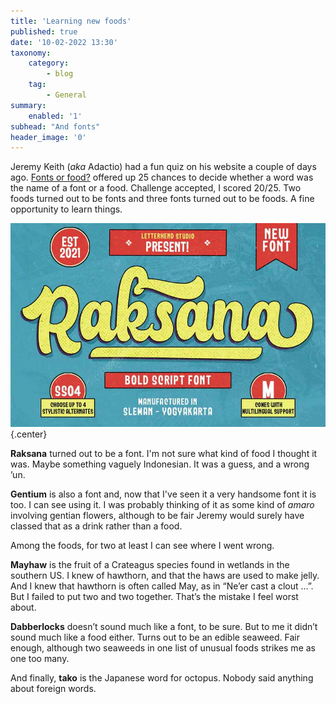 ```yaml
---
title: 'Learning new foods'
published: true
date: '10-02-2022 13:30'
taxonomy:
    category:
        - blog
    tag:
        - General
summary:
    enabled: '1'
subhead: "And fonts"
header_image: '0'
---
```


Jeremy Keith (_aka_ Adactio) had a fun quiz on his website a couple of days ago. <a class="u-in-reply-to" href="https://adactio.com/journal/18830">Fonts or food?</a> offered up 25 chances to decide whether a word was the name of a font or a food. Challenge accepted, I scored 20/25. Two foods turned out to be fonts and three fonts turned out to be foods. A fine opportunity to learn things.

![Illustration of Raksana font](Raksana.jpg){.center}

**Raksana** turned out to be a font. I'm not sure what kind of food I thought it was. Maybe something vaguely Indonesian. It was a guess, and a wrong ’un.

**Gentium** is also a font and, now that I've seen it a very handsome font it is too. I can see using it. I was probably thinking of it as some kind of *amaro* involving gentian flowers, although to be fair Jeremy would surely have classed that as a drink rather than a food.

Among the foods, for two at least I can see where I went wrong. 

**Mayhaw** is the fruit of a Crateagus species found in wetlands in the southern US. I knew of hawthorn, and that the haws are used to make jelly. And I knew that hawthorn is often called May, as in “Ne’er cast a clout …”. But I failed to put two and two together. That’s the mistake I feel worst about.

**Dabberlocks** doesn’t sound much like a font, to be sure. But to me it didn’t sound much like a food either. Turns out to be an edible seaweed. Fair enough, although two seaweeds in one list of unusual foods strikes me as one too many.

And finally, **tako** is the Japanese word for octopus. Nobody said anything about foreign words.
